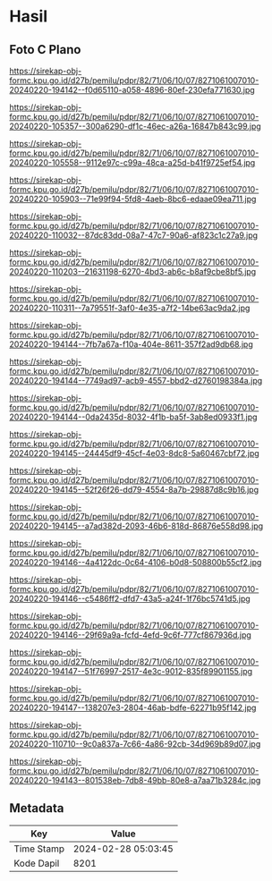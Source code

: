 # Hasil

## Foto C Plano

https://sirekap-obj-formc.kpu.go.id/d27b/pemilu/pdpr/82/71/06/10/07/8271061007010-20240220-194142--f0d65110-a058-4896-80ef-230efa771630.jpg

https://sirekap-obj-formc.kpu.go.id/d27b/pemilu/pdpr/82/71/06/10/07/8271061007010-20240220-105357--300a6290-df1c-46ec-a26a-16847b843c99.jpg

https://sirekap-obj-formc.kpu.go.id/d27b/pemilu/pdpr/82/71/06/10/07/8271061007010-20240220-105558--9112e97c-c99a-48ca-a25d-b41f9725ef54.jpg

https://sirekap-obj-formc.kpu.go.id/d27b/pemilu/pdpr/82/71/06/10/07/8271061007010-20240220-105903--71e99f94-5fd8-4aeb-8bc6-edaae09ea711.jpg

https://sirekap-obj-formc.kpu.go.id/d27b/pemilu/pdpr/82/71/06/10/07/8271061007010-20240220-110032--87dc83dd-08a7-47c7-90a6-af823c1c27a9.jpg

https://sirekap-obj-formc.kpu.go.id/d27b/pemilu/pdpr/82/71/06/10/07/8271061007010-20240220-110203--21631198-6270-4bd3-ab6c-b8af9cbe8bf5.jpg

https://sirekap-obj-formc.kpu.go.id/d27b/pemilu/pdpr/82/71/06/10/07/8271061007010-20240220-110311--7a79551f-3af0-4e35-a7f2-14be63ac9da2.jpg

https://sirekap-obj-formc.kpu.go.id/d27b/pemilu/pdpr/82/71/06/10/07/8271061007010-20240220-194144--7fb7a67a-f10a-404e-8611-357f2ad9db68.jpg

https://sirekap-obj-formc.kpu.go.id/d27b/pemilu/pdpr/82/71/06/10/07/8271061007010-20240220-194144--7749ad97-acb9-4557-bbd2-d2760198384a.jpg

https://sirekap-obj-formc.kpu.go.id/d27b/pemilu/pdpr/82/71/06/10/07/8271061007010-20240220-194144--0da2435d-8032-4f1b-ba5f-3ab8ed0933f1.jpg

https://sirekap-obj-formc.kpu.go.id/d27b/pemilu/pdpr/82/71/06/10/07/8271061007010-20240220-194145--24445df9-45cf-4e03-8dc8-5a60467cbf72.jpg

https://sirekap-obj-formc.kpu.go.id/d27b/pemilu/pdpr/82/71/06/10/07/8271061007010-20240220-194145--52f26f26-dd79-4554-8a7b-29887d8c9b16.jpg

https://sirekap-obj-formc.kpu.go.id/d27b/pemilu/pdpr/82/71/06/10/07/8271061007010-20240220-194145--a7ad382d-2093-46b6-818d-86876e558d98.jpg

https://sirekap-obj-formc.kpu.go.id/d27b/pemilu/pdpr/82/71/06/10/07/8271061007010-20240220-194146--4a4122dc-0c64-4106-b0d8-508800b55cf2.jpg

https://sirekap-obj-formc.kpu.go.id/d27b/pemilu/pdpr/82/71/06/10/07/8271061007010-20240220-194146--c5486ff2-dfd7-43a5-a24f-1f76bc5741d5.jpg

https://sirekap-obj-formc.kpu.go.id/d27b/pemilu/pdpr/82/71/06/10/07/8271061007010-20240220-194146--29f69a9a-fcfd-4efd-9c6f-777cf867936d.jpg

https://sirekap-obj-formc.kpu.go.id/d27b/pemilu/pdpr/82/71/06/10/07/8271061007010-20240220-194147--51f76997-2517-4e3c-9012-835f89901155.jpg

https://sirekap-obj-formc.kpu.go.id/d27b/pemilu/pdpr/82/71/06/10/07/8271061007010-20240220-194147--138207e3-2804-46ab-bdfe-62271b95f142.jpg

https://sirekap-obj-formc.kpu.go.id/d27b/pemilu/pdpr/82/71/06/10/07/8271061007010-20240220-110710--9c0a837a-7c66-4a86-92cb-34d969b89d07.jpg

https://sirekap-obj-formc.kpu.go.id/d27b/pemilu/pdpr/82/71/06/10/07/8271061007010-20240220-194143--801538eb-7db8-49bb-80e8-a7aa71b3284c.jpg


## Metadata

| Key        | Value               |
| ---------- | ------------------- |
| Time Stamp | 2024-02-28 05:03:45 |
| Kode Dapil | 8201                |



